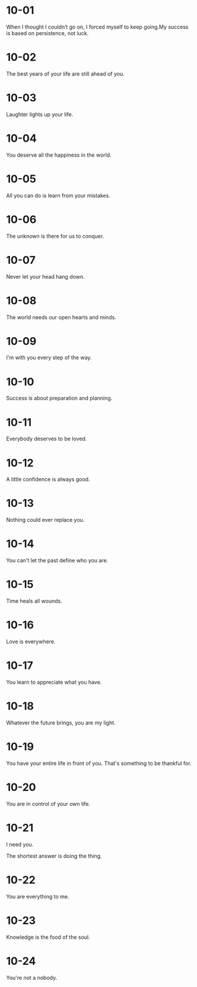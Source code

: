# 10-01

When I thought I couldn’t go on, I forced myself to keep going.My success is based on persistence, not luck.

# 10-02

The best years of your life are still ahead of you.

# 10-03

Laughter lights up your life.

# 10-04

You deserve all the happiness in the world.

# 10-05

All you can do is learn from your mistakes.

# 10-06

The unknown is there for us to conquer.

# 10-07

Never let your head hang down.

# 10-08

The world needs our open hearts and minds.

# 10-09

I'm with you every step of the way.

# 10-10

Success is about preparation and planning.

# 10-11

Everybody deserves to be loved.

# 10-12

A little confidence is always good.

# 10-13

Nothing could ever replace you.

# 10-14

You can't let the past define who you are.

# 10-15

Time heals all wounds.

# 10-16

Love is everywhere.

# 10-17

You learn to appreciate what you have.

# 10-18

Whatever the future brings, you are my light.

# 10-19

You have your entire life in front of you. That's something to be thankful for.

# 10-20

You are in control of your own life.

# 10-21

I need you.

The shortest answer is doing the thing.

# 10-22

You are everything to me.

# 10-23

Knowledge is the food of the soul.

# 10-24

You're not a nobody.